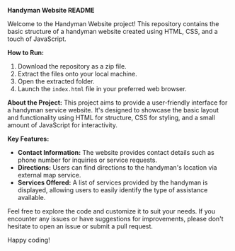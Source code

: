 **Handyman Website README**

Welcome to the Handyman Website project! This repository contains the basic structure of a handyman website created using HTML, CSS, and a touch of JavaScript.

**How to Run:**
1. Download the repository as a zip file.
2. Extract the files onto your local machine.
3. Open the extracted folder.
4. Launch the `index.html` file in your preferred web browser.

**About the Project:**
This project aims to provide a user-friendly interface for a handyman service website. It's designed to showcase the basic layout and functionality using HTML for structure, CSS for styling, and a small amount of JavaScript for interactivity.

**Key Features:**
- **Contact Information:** The website provides contact details such as phone number for inquiries or service requests.
- **Directions:** Users can find directions to the handyman's location via external map service.
- **Services Offered:** A list of services provided by the handyman is displayed, allowing users to easily identify the type of assistance available.

Feel free to explore the code and customize it to suit your needs. If you encounter any issues or have suggestions for improvements, please don't hesitate to open an issue or submit a pull request.

Happy coding!
